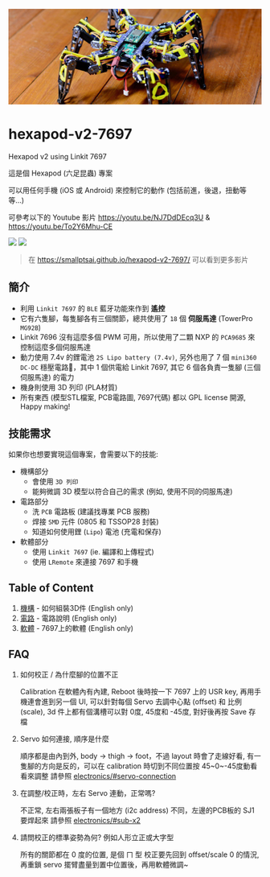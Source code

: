 ![banner](files/hexapod_og.jpg)

# hexapod-v2-7697

Hexapod v2 using Linkit 7697

這是個 Hexapod (六足昆蟲) 專案

可以用任何手機 (iOS 或 Android) 來控制它的動作 (包括前進，後退，扭動等等...)

可參考以下的 Youtube 影片 https://youtu.be/NJ7DdDEcq3U & https://youtu.be/To2Y6Mhu-CE

<a href='https://youtu.be/NJ7DdDEcq3U'><img src='http://img.youtube.com/vi/NJ7DdDEcq3U/mqdefault.jpg'/></a>
<a href='https://youtu.be/To2Y6Mhu-CE'><img src='http://img.youtube.com/vi/To2Y6Mhu-CE/mqdefault.jpg'/></a>

> 在 https://smallptsai.github.io/hexapod-v2-7697/ 可以看到更多影片

## 簡介

* 利用 `Linkit 7697` 的 `BLE` 藍牙功能來作到 **遙控**
* 它有六隻腳，每隻腳各有三個關節，總共使用了 `18` 個 **伺服馬達** (TowerPro `MG92B`)
* Linkit 7696 沒有這麼多個 PWM 可用，所以使用了二顆 NXP 的 `PCA9685` 來控制這麼多個伺服馬達
* 動力使用 7.4v 的鋰電池 `2S Lipo battery (7.4v)`, 另外也用了 7 個 `mini360 DC-DC` 穩壓電路，其中 1 個供電給 Linkit 7697, 其它 6 個各負責一隻腳 (三個伺服馬達) 的電力
* 機身則使用 3D 列印 (PLA材質)
* 所有東西  (模型STL檔案, PCB電路圖, 7697代碼) 都以 GPL license 開源, Happy making!

## 技能需求

如果你也想要實現這個專案，會需要以下的技能:

* 機構部分
    * 會使用 `3D 列印`
    * 能夠微調 3D 模型以符合自己的需求 (例如, 使用不同的伺服馬達)
* 電路部分
    * 洗 `PCB` 電路板 (建議找專業 PCB 服務)
    * 焊接 `SMD` 元件 (0805 和 TSSOP28 封裝)
    * 知道如何使用鋰 (`Lipo`) 電池 (充電和保存)
* 軟體部分
    * 使用 `Linkit 7697` (ie. 編譯和上傳程式)
    * 使用 `LRemote` 來連接 7697 和手機

## Table of Content

1. [機構](mechanism/) - 如何組裝3D件 (English only)
1. [電路](electronics/) - 電路說明 (English only)
1. [軟體](software/) - 7697上的軟體 (English only)

## FAQ

1. 如何校正 / 為什麼腳的位置不正

    Calibration 在軟體內有內建, Reboot 後時按一下 7697 上的 USR key, 再用手機連會進到另一個 UI, 可以針對每個 Servo 去調中心點 (offset) 和 比例 (scale), 3d 件上都有個溝槽可以對 0度, 45度和 -45度, 對好後再按 Save 存檔

1. Servo 如何連接, 順序是什麼

    順序都是由內到外, body -> thigh -> foot，不過 layout 時會了走線好看, 有一隻腳的方向是反的，可以在 calibration 時切到不同位置按 45~0~-45度動看看來調整
    請參照 [electronics/#servo-connection](electronics/#servo-connection)

1. 在調整/校正時，左右 Servo 連動，正常嗎?

    不正常, 左右兩張板子有一個地方 (i2c address) 不同，左邊的PCB板的 SJ1 要焊起來
    請參照 [electronics/#sub-x2](electronics/#sub-x2)

1. 請問校正的標準姿勢為何? 例如人形立正或大字型

    所有的關節都在 0 度的位置, 是個 ㄇ 型
    校正要先回到 offset/scale 0 的情況, 再重鎖 servo 擺臂盡量到置中位置後，再用軟體微調~